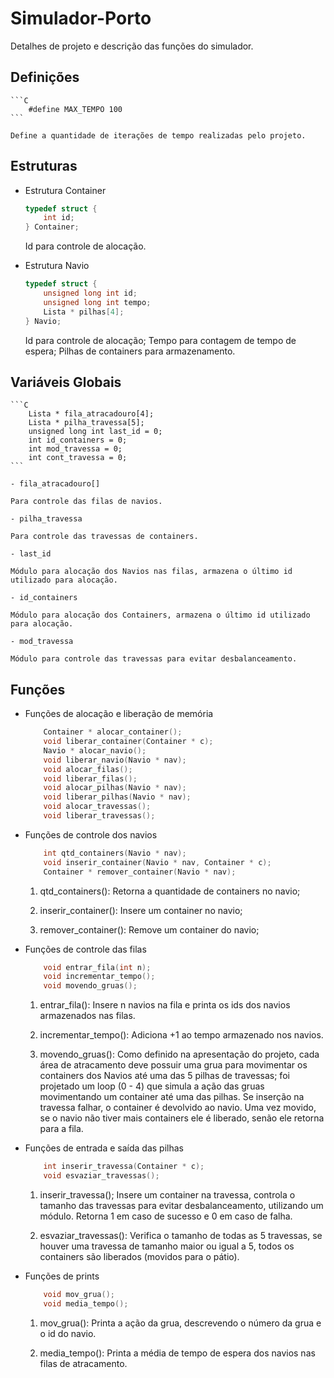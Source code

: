 # Simulador-Porto

Detalhes de projeto e descrição das funções do simulador.

## Definições

    ```C
        #define MAX_TEMPO 100
    ```

    Define a quantidade de iterações de tempo realizadas pelo projeto.

## Estruturas

- Estrutura Container

    ```C
    typedef struct {
        int id;
    } Container;
    ```

    Id para controle de alocação.

- Estrutura Navio

    ```C
    typedef struct {
        unsigned long int id;
        unsigned long int tempo;
        Lista * pilhas[4];
    } Navio;
    ```

    Id para controle de alocação;
    Tempo para contagem de tempo de espera;
    Pilhas de containers para armazenamento.

## Variáveis Globais

    ```C
        Lista * fila_atracadouro[4];
        Lista * pilha_travessa[5];
        unsigned long int last_id = 0;
        int id_containers = 0;
        int mod_travessa = 0;
        int cont_travessa = 0;
    ```

    - fila_atracadouro[]

    Para controle das filas de navios.

    - pilha_travessa

    Para controle das travessas de containers.

    - last_id

    Módulo para alocação dos Navios nas filas, armazena o último id utilizado para alocação.

    - id_containers

    Módulo para alocação dos Containers, armazena o último id utilizado para alocação.

    - mod_travessa

    Módulo para controle das travessas para evitar desbalanceamento.

## Funções

- Funções de alocação e liberação de memória

    ```C
        Container * alocar_container();
        void liberar_container(Container * c);
        Navio * alocar_navio();
        void liberar_navio(Navio * nav);
        void alocar_filas();
        void liberar_filas();
        void alocar_pilhas(Navio * nav);
        void liberar_pilhas(Navio * nav);
        void alocar_travessas();
        void liberar_travessas();
    ```

- Funções de controle dos navios

    ```C
        int qtd_containers(Navio * nav);
        void inserir_container(Navio * nav, Container * c);
        Container * remover_container(Navio * nav);
    ```

    1. qtd_containers():
        Retorna a quantidade de containers no navio;

    2. inserir_container():
        Insere um container no navio;

    3. remover_container():
        Remove um container do navio;

- Funções de controle das filas

    ```C
        void entrar_fila(int n);
        void incrementar_tempo();
        void movendo_gruas();
    ```

    1. entrar_fila():
        Insere n navios na fila e printa os ids dos navios armazenados nas filas.

    2. incrementar_tempo():
        Adiciona +1 ao tempo armazenado nos navios.

    3. movendo_gruas():
        Como definido na apresentação do projeto, cada área de atracamento deve possuir uma grua para movimentar os containers dos Navios até uma das 5 pilhas de travessas; foi projetado um loop (0 - 4) que simula a ação das gruas movimentando um container até uma das pilhas. Se inserção na travessa falhar, o container é devolvido ao navio. Uma vez movido, se o navio não tiver mais containers ele é liberado, senão ele retorna para a fila.

- Funções de entrada e saída das pilhas

    ```C
        int inserir_travessa(Container * c);
        void esvaziar_travessas();
    ```

    1. inserir_travessa();
        Insere um container na travessa, controla o tamanho das travessas para evitar desbalanceamento, utilizando um módulo. Retorna 1 em caso de sucesso e 0 em caso de falha.

    2. esvaziar_travessas():
        Verifica o tamanho de  todas as 5 travessas, se houver uma travessa de tamanho maior ou igual a 5, todos os containers são liberados (movidos para o pátio).

- Funções de prints

    ```C
        void mov_grua();
        void media_tempo();
    ```

    1. mov_grua():
        Printa a ação da grua, descrevendo o número da grua e o id do navio.

    2. media_tempo():
        Printa a média de tempo de espera dos navios nas filas de atracamento.
